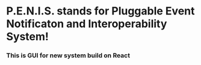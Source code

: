 # P.E.N.I.S. stands for Pluggable Event Notificaton and Interoperability System!

### This is GUI for new system build on React

